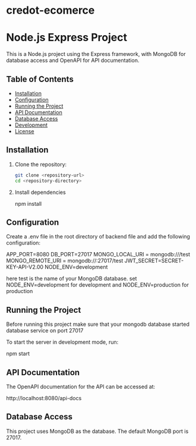 # credot-ecomerce

# Node.js Express Project

This is a Node.js project using the Express framework, with MongoDB for database access and OpenAPI for API documentation.

## Table of Contents

- [Installation](#installation)
- [Configuration](#configuration)
- [Running the Project](#running-the-project)
- [API Documentation](#api-documentation)
- [Database Access](#database-access)
- [Development](#development)
- [License](#license)

## Installation

1. Clone the repository:
   ```bash
   git clone <repository-url>
   cd <repository-directory>

2. Install dependencies

   npm install

## Configuration

Create a .env file in the root directory of backend file and add the following configuration:

   APP_PORT=8080
   DB_PORT=27017 
   MONGO_LOCAL_URI = mongodb://<your localhost IP address>/test
   MONGO_REMOTE_URI = mongodb://<your cloud server local IP address>:27017/test
   JWT_SECRET=SECRET-KEY-API-V2.00
   NODE_ENV=development

here test is the name of your MongoDB database.
set NODE_ENV=development for development and NODE_ENV=production for production

## Running the Project

Before running this project make sure that your mongodb database started database service on port 27017

To start the server in development mode, run:

   npm start


## API Documentation

The OpenAPI documentation for the API can be accessed at:

   http://localhost:8080/api-docs

## Database Access

This project uses MongoDB as the database. The default MongoDB port is 27017.
